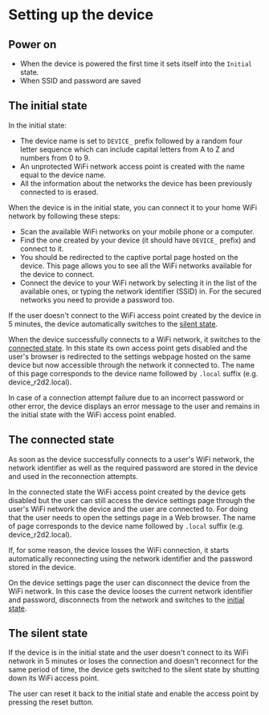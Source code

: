 # Setting up the device

## Power on
* When the device is powered the first time it sets itself into the `Initial` state.
* When SSID and password are saved

## <a name="initial_state"></a> The initial state
In the initial state:
* The device name is set to `DEVICE_` prefix followed by a random four letter sequence which can include capital letters from A to Z  and numbers from 0 to 9.
* An unprotected WiFi network access point is created with the name equal to the device name.
* All the information about the networks the device has been previously connected to is erased.

When the device is in the initial state, you can connect it to your home WiFi network by following these steps:
* Scan the available WiFi networks on your mobile phone or a computer.
* Find the one created by your device (it should have `DEVICE_` prefix) and connect to it.
* You should be redirected to the captive portal page hosted on the device. This page allows you to see all the WiFi networks available for the device to connect.
* Connect the device to your WiFi network by selecting it in the list of the available ones, or typing the network identifier (SSID) in. For the secured networks you need to provide a password too.

If the user doesn't connect to the WiFi access point created by the device in 5 minutes, the device automatically switches to the [silent state](#silent_state).

When the device successfully connects to a WiFi network, it switches to the [connected state](#connected_state). In this state its own access point gets disabled and the user's browser is redirected to the settings webpage hosted on the same device but now accessible through the network it connected to. The name of this page corresponds to the device name followed by `.local` suffix (e.g. device_r2d2.local).

In case of a connection attempt failure due to an incorrect password or other error, the device displays an error message to the user and remains in the initial state with the WiFi access point enabled.

## <a name="connected_state"></a> The connected state

As soon as the device successfully connects to a user's WiFi network, the network identifier as well as the required password are stored in the device and used in the reconnection attempts.

In the connected state the WiFi access point created by the device gets disabled but the user can still access the device settings page through the user's WiFi network the device and the user are connected to. For doing that the user needs to open the settings page in a Web browser. The name of page corresponds to the device name followed by `.local` suffix (e.g. device_r2d2.local).

If, for some reason, the device losses the WiFi connection, it starts automatically reconnecting using the network identifier and the password stored in the device.

On the device settings page the user can disconnect the device from the WiFi network. In this case the device looses the current network identifier and password, disconnects from the network and switches to the [initial state](#initial_state).

## <a name="silent_state"></a> The silent state

If the device is in the initial state and the user doesn't connect to its WiFi network in 5 minutes or loses the connection and doesn't reconnect for the same period of time, the device gets switched to the silent state by shutting down its WiFi access point.

The user can reset it back to the initial state and enable the access point by pressing the reset button.
